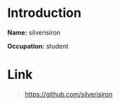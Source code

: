 # Introduction
 **Name:** silverisiron
 
 **Occupation:** student
 
 # Link
  >https://github.com/silverisiron

